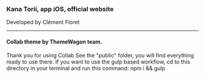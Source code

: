 ### Kana Torii, app iOS, official website
Developed by Clément Floret



---
#### Collab theme by ThemeWagon team.


Thank you for using Collab See the "public" folder, you will find everything ready to use there. If you want to use the gulp based workflow, cd to this directory in your terminal and run this command: npm i && gulp
